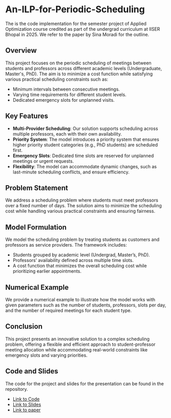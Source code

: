 # An-ILP-for-Periodic-Scheduling
The is the code implementation for the semester project of Applied Optimization course credited as part of the undergrad curriculum at IISER Bhopal in 2025. We refer to the paper by Sina Moradi for the outline.

## Overview
This project focuses on the periodic scheduling of meetings between students and professors across different academic levels (Undergraduate, Master's, PhD). The aim is to minimize a cost function while satisfying various practical scheduling constraints such as:

- Minimum intervals between consecutive meetings.
- Varying time requirements for different student levels.
- Dedicated emergency slots for unplanned visits.

## Key Features
- **Multi-Provider Scheduling**: Our solution supports scheduling across multiple professors, each with their own availability.
- **Priority System**: The model introduces a priority system that ensures higher priority student categories (e.g., PhD students) are scheduled first.
- **Emergency Slots**: Dedicated time slots are reserved for unplanned meetings or urgent requests.
- **Flexibility**: The model can accommodate dynamic changes, such as last-minute scheduling conflicts, and ensure efficiency.

## Problem Statement
We address a scheduling problem where students must meet professors over a fixed number of days. The solution aims to minimize the scheduling cost while handling various practical constraints and ensuring fairness.

## Model Formulation
We model the scheduling problem by treating students as customers and professors as service providers. The framework includes:
- Students grouped by academic level (Undergrad, Master’s, PhD).
- Professors’ availability defined across multiple time slots.
- A cost function that minimizes the overall scheduling cost while prioritizing earlier appointments.

## Numerical Example
We provide a numerical example to illustrate how the model works with given parameters such as the number of students, professors, slots per day, and the number of required meetings for each student type.

## Conclusion
This project presents an innovative solution to a complex scheduling problem, offering a flexible and efficient approach to student-professor meeting allocation while accommodating real-world constraints like emergency slots and varying priorities.

## Code and Slides
The code for the project and slides for the presentation can be found in the repository.

- [Link to Code](./path/to/code)
- [Link to Slides](./path/to/slides)
- [Link to paper](./path/to/paper)

